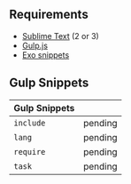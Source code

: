 ## Requirements
- [Sublime Text](http://www.sublimetext.com) (2 or 3)
- [Gulp.js](http://gulpjs.com)
- [Exo snippets](https://github.com/lazy-8/exo/#installation)

## Gulp Snippets

|Gulp Snippets||
|---|---|
|`include`|pending|
|`lang`|pending|
|`require`|pending|
|`task`|pending|